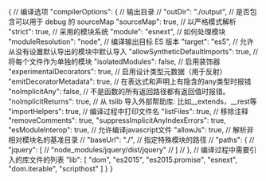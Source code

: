 {
    // 编译选项
    "compilerOptions": {
        // 输出目录
        //   "outDir": "./output",
        // 是否包含可以用于 debug 的 sourceMap
        "sourceMap": true,
        // 以严格模式解析
        "strict": true,
        // 采用的模块系统
        "module": "esnext",
        // 如何处理模块
        "moduleResolution": "node",
        // 编译输出目标 ES 版本
        "target": "es5",
        // 允许从没有设置默认导出的模块中默认导入
        "allowSyntheticDefaultImports": true,
        // 将每个文件作为单独的模块
        "isolatedModules": false,
        // 启用装饰器
        "experimentalDecorators": true,
        // 启用设计类型元数据（用于反射）
        "emitDecoratorMetadata": true,
        // 在表达式和声明上有隐含的any类型时报错
        "noImplicitAny": false,
        // 不是函数的所有返回路径都有返回值时报错。
        "noImplicitReturns": true,
        // 从 tslib 导入外部帮助库: 比如__extends，__rest等
        "importHelpers": true,
        // 编译过程中打印文件名
        "listFiles": true,
        // 移除注释
        "removeComments": true,
        "suppressImplicitAnyIndexErrors": true,
        "esModuleInterop": true,
        // 允许编译javascript文件
        "allowJs": true,
        // 解析非相对模块名的基准目录
        // "baseUrl": "./",
        // 指定特殊模块的路径
        // "paths": {
        // "jquery": [
        //     "node_modules/jquery/dist/jquery"
        // ]
        // },
        // 编译过程中需要引入的库文件的列表
        "lib": [
            "dom",
            "es2015",
            "es2015.promise",
            "esnext",
            "dom.iterable",
            "scripthost"
        ]
    }
}